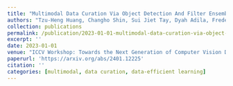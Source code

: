 ```yaml
---
title: "Multimodal Data Curation Via Object Detection And Filter Ensembles"
authors: "Tzu-Heng Huang, Changho Shin, Sui Jiet Tay, Dyah Adila, Frederic Sala"
collection: publications
permalink: /publication/2023-01-01-multimodal-data-curation-via-object-detection-and-filter-ensembles
excerpt: ''
date: 2023-01-01
venue: "ICCV Workshop: Towards the Next Generation of Computer Vision Datasets (TNGCV) 2023"
paperurl: 'https://arxiv.org/abs/2401.12225'
citation: ''
categories: [multimodal, data curation, data-efficient learning]
---
```

